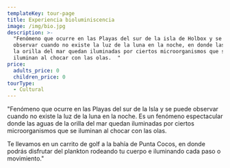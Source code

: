 ```yaml
---
templateKey: tour-page
title: Experiencia bioluminiscencia
image: /img/bio.jpg
description: >-
  "Fenómeno que ocurre en las Playas del sur de la isla de Holbox y se puede
  observar cuando no existe la luz de la luna en la noche, en donde las aguas de
  la orilla del mar quedan iluminadas por ciertos microorganismos que se
  iluminan al chocar con las olas.  "
price:
  adults_price: 0
  children_price: 0
tourType:
  - Cultural
---
```

"Fenómeno que ocurre en las Playas del sur de la Isla y
se puede observar cuando no existe la luz de la luna
en la noche.
Es un fenómeno espectacular donde las aguas de la
orilla del mar quedan iluminadas por ciertos
microorganismos que se iluminan al chocar con las
olas.

Te llevamos en un carrito de golf a la bahía de Punta Cocos, en donde podrás disfrutar del plankton rodeando tu cuerpo e iluminando cada paso o movimiento."